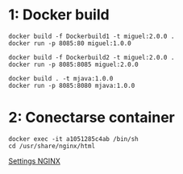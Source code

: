 # 1: Docker build

```
docker build -f Dockerbuild1 -t miguel:2.0.0 .
docker run -p 8085:80 miguel:1.0.0

docker build -f Dockerbuild2 -t miguel:2.0.0 .
docker run -p 8085:8085 miguel:2.0.0

docker build . -t mjava:1.0.0
docker run -p 8085:8080 mjava:1.0.0

```

# 2: Conectarse container
```
docker exec -it a1051285c4ab /bin/sh
cd /usr/share/nginx/html
```
[Settings NGINX](https://docs.docker.com/samples/library/nginx/)
